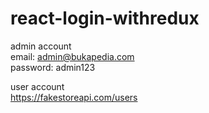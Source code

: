 # react-login-withredux
admin account \
email: admin@bukapedia.com \
password: admin123

user account \
https://fakestoreapi.com/users
